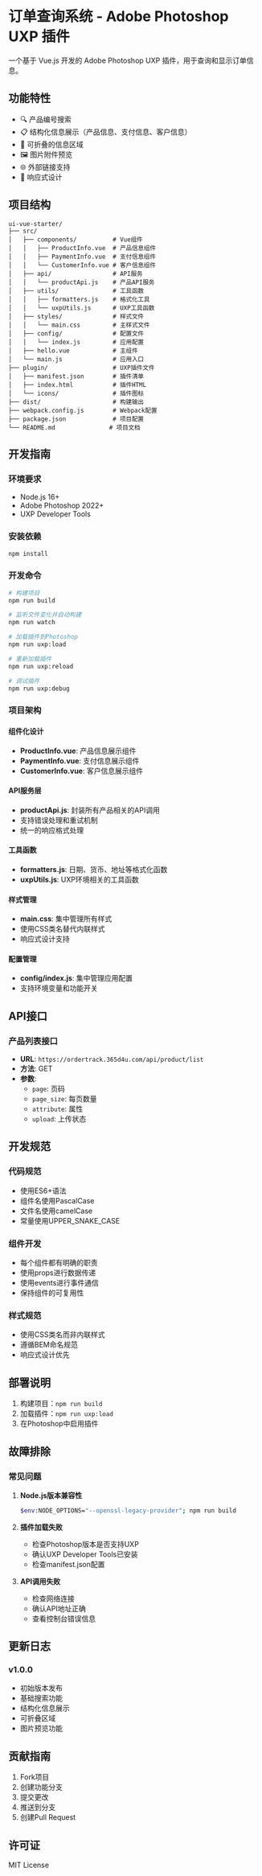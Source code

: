 # 订单查询系统 - Adobe Photoshop UXP 插件

一个基于 Vue.js 开发的 Adobe Photoshop UXP 插件，用于查询和显示订单信息。

## 功能特性

- 🔍 产品编号搜索
- 📋 结构化信息展示（产品信息、支付信息、客户信息）
- 🎯 可折叠的信息区域
- 🖼️ 图片附件预览
- 🌐 外部链接支持
- 📱 响应式设计

## 项目结构

```
ui-vue-starter/
├── src/
│   ├── components/          # Vue组件
│   │   ├── ProductInfo.vue  # 产品信息组件
│   │   ├── PaymentInfo.vue  # 支付信息组件
│   │   └── CustomerInfo.vue # 客户信息组件
│   ├── api/                 # API服务
│   │   └── productApi.js    # 产品API服务
│   ├── utils/               # 工具函数
│   │   ├── formatters.js    # 格式化工具
│   │   └── uxpUtils.js      # UXP工具函数
│   ├── styles/              # 样式文件
│   │   └── main.css         # 主样式文件
│   ├── config/              # 配置文件
│   │   └── index.js         # 应用配置
│   ├── hello.vue            # 主组件
│   └── main.js              # 应用入口
├── plugin/                  # UXP插件文件
│   ├── manifest.json        # 插件清单
│   ├── index.html           # 插件HTML
│   └── icons/               # 插件图标
├── dist/                    # 构建输出
├── webpack.config.js        # Webpack配置
├── package.json             # 项目配置
└── README.md               # 项目文档
```

## 开发指南

### 环境要求

- Node.js 16+
- Adobe Photoshop 2022+
- UXP Developer Tools

### 安装依赖

```bash
npm install
```

### 开发命令

```bash
# 构建项目
npm run build

# 监听文件变化并自动构建
npm run watch

# 加载插件到Photoshop
npm run uxp:load

# 重新加载插件
npm run uxp:reload

# 调试插件
npm run uxp:debug
```

### 项目架构

#### 组件化设计
- **ProductInfo.vue**: 产品信息展示组件
- **PaymentInfo.vue**: 支付信息展示组件  
- **CustomerInfo.vue**: 客户信息展示组件

#### API服务层
- **productApi.js**: 封装所有产品相关的API调用
- 支持错误处理和重试机制
- 统一的响应格式处理

#### 工具函数
- **formatters.js**: 日期、货币、地址等格式化函数
- **uxpUtils.js**: UXP环境相关的工具函数

#### 样式管理
- **main.css**: 集中管理所有样式
- 使用CSS类名替代内联样式
- 响应式设计支持

#### 配置管理
- **config/index.js**: 集中管理应用配置
- 支持环境变量和功能开关

## API接口

### 产品列表接口
- **URL**: `https://ordertrack.365d4u.com/api/product/list`
- **方法**: GET
- **参数**: 
  - `page`: 页码
  - `page_size`: 每页数量
  - `attribute`: 属性
  - `upload`: 上传状态

## 开发规范

### 代码规范
- 使用ES6+语法
- 组件名使用PascalCase
- 文件名使用camelCase
- 常量使用UPPER_SNAKE_CASE

### 组件开发
- 每个组件都有明确的职责
- 使用props进行数据传递
- 使用events进行事件通信
- 保持组件的可复用性

### 样式规范
- 使用CSS类名而非内联样式
- 遵循BEM命名规范
- 响应式设计优先

## 部署说明

1. 构建项目：`npm run build`
2. 加载插件：`npm run uxp:load`
3. 在Photoshop中启用插件

## 故障排除

### 常见问题

1. **Node.js版本兼容性**
   ```bash
   $env:NODE_OPTIONS="--openssl-legacy-provider"; npm run build
   ```

2. **插件加载失败**
   - 检查Photoshop版本是否支持UXP
   - 确认UXP Developer Tools已安装
   - 检查manifest.json配置

3. **API调用失败**
   - 检查网络连接
   - 确认API地址正确
   - 查看控制台错误信息

## 更新日志

### v1.0.0
- 初始版本发布
- 基础搜索功能
- 结构化信息展示
- 可折叠区域
- 图片预览功能

## 贡献指南

1. Fork项目
2. 创建功能分支
3. 提交更改
4. 推送到分支
5. 创建Pull Request

## 许可证

MIT License
